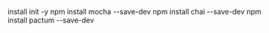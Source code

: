 install init -y
npm install mocha --save-dev
npm install chai --save-dev
npm install pactum --save-dev